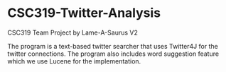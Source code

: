 # CSC319-Twitter-Analysis
CSC319 Team Project by Lame-A-Saurus V2 

The program is a text-based twitter searcher that uses Twitter4J for the twitter connections. The program also includes word suggestion feature which we use Lucene for the implementation.

